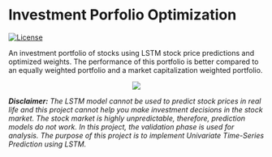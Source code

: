 # Investment Porfolio Optimization

<a href="https://github.com/georgemuriithi/investment-portfolio-optim/blob/main/LICENSE">
    <img alt="License" src="https://img.shields.io/github/license/georgemuriithi/investment-portfolio-optim.svg?color=blue&cachedrop">
</a>

An investment portfolio of stocks using LSTM stock price predictions and optimized weights. The performance of this portfolio is better compared to an equally weighted portfolio and a market capitalization weighted portfolio.

<p align="center">
  <img src="https://user-images.githubusercontent.com/21691211/155658959-cfd8f6cf-2baa-4a6a-afa8-274e7eddb3fd.png">
</p>

***Disclaimer:** The LSTM model cannot be used to predict stock prices in real life and this project cannot help you make investment decisions in the stock market. The stock market is highly unpredictable, therefore, prediction models do not work. In this project, the validation phase is used for analysis. The purpose of this project is to implement Univariate Time-Series Prediction using LSTM.*
